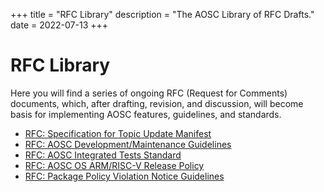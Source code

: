 +++
title = "RFC Library"
description = "The AOSC Library of RFC Drafts."
date = 2022-07-13
+++

RFC Library
===========

Here you will find a series of ongoing RFC (Request for Comments) documents,
which, after drafting, revision, and discussion, will become basis for
implementing AOSC features, guidelines, and standards.

- [RFC: Specification for Topic Update Manifest](https://gist.github.com/MingcongBai/912e778216aad58cf504713dcd4898cc)
- [RFC: AOSC Development/Maintenance Guidelines](https://docs.google.com/document/d/1PTUldyg88yyuYsewpbtvvTk2MCQ_Toy3cEGmrxeOXpk/)
- [RFC: AOSC Integrated Tests Standard](https://docs.google.com/document/d/1RHzh80WpREPrxN72-MtpXLKP9OnA_QbBjJP86TRDkQA/)
- [RFC: AOSC OS ARM/RISC-V Release Policy](https://docs.google.com/document/d/1jbRz3ZYgKZokHC9jpHDfYccTnLDt1rw3xXMS-HEGMbU/)
- [RFC: Package Policy Violation Notice Guidelines](https://docs.google.com/document/d/1TBtWwNYjsXopRo-ZddHTbNtPVJqEjnSXzNfO7Y7ouMw/)

